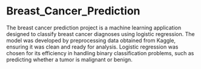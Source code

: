 # Breast_Cancer_Prediction
The breast cancer prediction project is a machine learning application designed to classify breast cancer diagnoses using logistic regression. The model was developed by preprocessing data obtained from Kaggle, ensuring it was clean and ready for analysis. Logistic regression was chosen for its efficiency in handling binary classification problems, such as predicting whether a tumor is malignant or benign.
